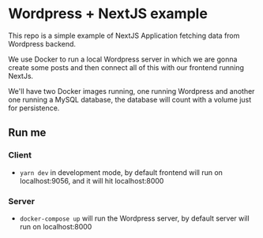 # Wordpress + NextJS example

This repo is a simple example of NextJS Application fetching data from Wordpress backend.

We use Docker to run a local Wordpress server in which we are gonna create some posts and 
then connect all of this with our frontend running NextJs.

We'll have two Docker images running, one running Wordpress and another one running a MySQL
database, the database will count with a volume just for persistence. 

## Run me

### Client

* `yarn dev` in development mode, by default frontend will run on localhost:9056, and it will hit localhost:8000

### Server

* `docker-compose up` will run the Wordpress server, by default server will run on localhost:8000

